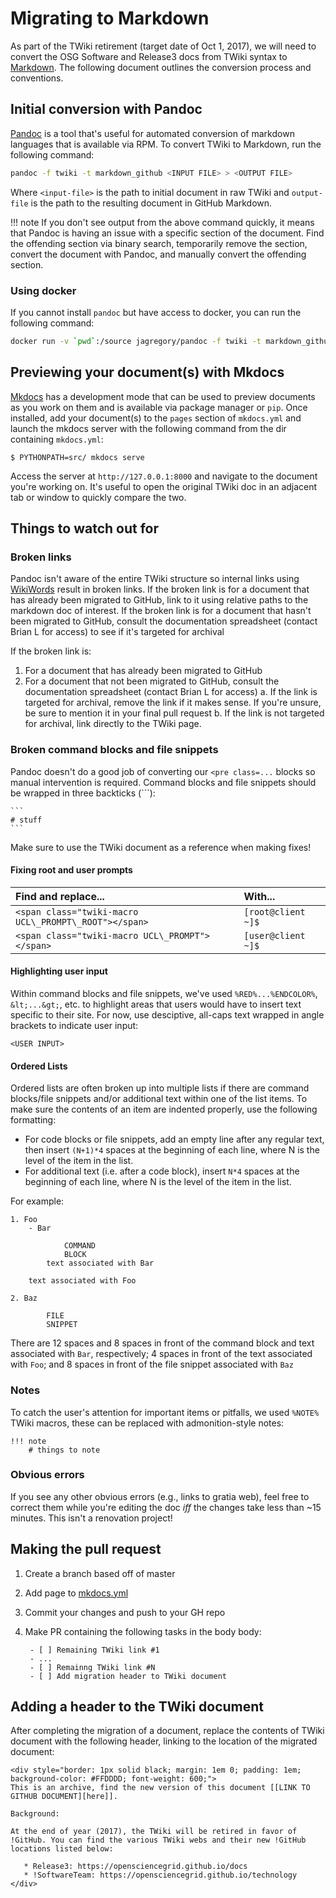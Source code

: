 Migrating to Markdown
=====================

As part of the TWiki retirement (target date of Oct 1, 2017), we will need to convert the OSG Software and Release3 docs from TWiki syntax to [Markdown](https://guides.github.com/features/mastering-markdown/). The following document outlines the conversion process and conventions.

Initial conversion with Pandoc
------------------------------

[Pandoc](http://pandoc.org/) is a tool that's useful for automated conversion of markdown languages that is available via RPM. To convert TWiki to Markdown, run the following command:

```bash
pandoc -f twiki -t markdown_github <INPUT FILE> > <OUTPUT FILE>
```

Where `<input-file>` is the path to initial document in raw TWiki and `output-file` is the path to the resulting document in GitHub Markdown.

!!! note
    If you don't see output from the above command quickly, it means that Pandoc is having an issue with a specific section of the document. Find the offending section via binary search, temporarily remove the section, convert the document with Pandoc, and manually convert the offending section.

### Using docker ###

If you cannot install `pandoc` but have access to docker, you can run the following command:

```bash
docker run -v `pwd`:/source jagregory/pandoc -f twiki -t markdown_github <INPUT FILE> > <OUTPUT FILE>
```

Previewing your document(s) with Mkdocs
---------------------------------------

[Mkdocs](http://www.mkdocs.org/) has a development mode that can be used to preview documents as you work on them and is available via package manager or `pip`. Once installed, add your document(s) to the `pages` section of `mkdocs.yml` and launch the mkdocs server with the following command from the dir containing `mkdocs.yml`:

```
$ PYTHONPATH=src/ mkdocs serve
```

Access the server at `http://127.0.0.1:8000` and navigate to the document you're working on. It's useful to open the original TWiki doc in an adjacent tab or window to quickly compare the two.

Things to watch out for
-----------------------

### Broken links ###

Pandoc isn't aware of the entire TWiki structure so internal links using [WikiWords](http://twiki.org/cgi-bin/view/TWiki/WikiWord) result in broken links. If the broken link is for a document that has already been migrated to GitHub, link to it using relative paths to the markdown doc of interest. If the broken link is for a document that hasn't been migrated to GitHub, consult the documentation spreadsheet (contact Brian L for access) to see if it's targeted for archival

If the broken link is:

1. For a document that has already been migrated to GitHub
2. For a document that not been migrated to GitHub, consult the documentation spreadsheet (contact Brian L for access)
   a. If the link is targeted for archival, remove the link if it makes sense. If you're unsure, be sure to mention it in your final pull request
   b. If the link is not targeted for archival, link directly to the TWiki page.

### Broken command blocks and file snippets ###

Pandoc doesn't do a good job of converting our `<pre class=...` blocks so manual intervention is required. Command blocks and file snippets should be wrapped in three backticks (\`\`\`):

    ```
    # stuff
    ```

Make sure to use the TWiki document as a reference when making fixes!

#### Fixing root and user prompts ####

| Find and replace...                                   | With...            |
|:------------------------------------------------------|:-------------------|
| `<span class="twiki-macro UCL\_PROMPT\_ROOT"></span>` | `[root@client ~]$` |
| `<span class="twiki-macro UCL\_PROMPT"></span>`       | `[user@client ~]$` |

#### Highlighting user input  ####

Within command blocks and file snippets, we've used `%RED%...%ENDCOLOR%`, `&lt;...&gt;`, etc. to highlight areas that users would have to insert text specific to their site. For now, use desciptive, all-caps text wrapped in angle brackets to indicate user input:

```
<USER INPUT>
```

#### Ordered Lists ####

Ordered lists are often broken up into multiple lists if there are command blocks/file snippets and/or additional text within one of the list items. To make sure the contents of an item are indented properly, use the following formatting:

- For code blocks or file snippets, add an empty line after any regular text, then insert `(N+1)*4` spaces at the beginning of each line, where N is the level of the item in the list.
- For additional text (i.e. after a code block), insert `N*4` spaces at the beginning of each line, where N is the level of the item in the list.

For example:

```
1. Foo
    - Bar

            COMMAND
            BLOCK
        text associated with Bar

    text associated with Foo

2. Baz

        FILE
        SNIPPET

```

There are 12 spaces and 8 spaces in front of the command block and text associated with `Bar`, respectively; 4 spaces in front of the text associated with `Foo`; and 8 spaces in front of the file snippet associated with `Baz`

### Notes ###

To catch the user's attention for important items or pitfalls, we used `%NOTE%` TWiki macros, these can be replaced with admonition-style notes:

```
!!! note
    # things to note
```

### Obvious errors ###

If you see any other obvious errors (e.g., links to gratia web), feel free to correct them while you're editing the doc *iff* the changes take less than ~15 minutes. This isn't a renovation project!

Making the pull request
-----------------------

1. Create a branch based off of master
2. Add page to [mkdocs.yml](../../mkdocs.yml) 
3. Commit your changes and push to your GH repo
4. Make PR containing the following tasks in the body body:

        - [ ] Remaining TWiki link #1
        - ...
        - [ ] Remainng TWiki link #N
        - [ ] Add migration header to TWiki document

Adding a header to the TWiki document
-------------------------------------

After completing the migration of a document, replace the contents of TWiki document with the following header, linking to the location of the migrated document:

```
<div style="border: 1px solid black; margin: 1em 0; padding: 1em; background-color: #FFDDDD; font-weight: 600;">
This is an archive, find the new version of this document [[LINK TO GITHUB DOCUMENT][here]].

Background:

At the end of year (2017), the TWiki will be retired in favor of !GitHub. You can find the various TWiki webs and their new !GitHub locations listed below:

   * Release3: https://opensciencegrid.github.io/docs
   * !SoftwareTeam: https://opensciencegrid.github.io/technology
</div>
```
